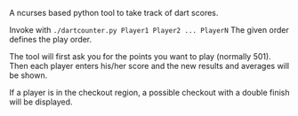A ncurses based python tool to take track of dart scores.

Invoke with `./dartcounter.py Player1 Player2 ... PlayerN`
The given order defines the play order.

The tool will first ask you for the points you want to play (normally 501).
Then each player enters his/her score and the new results and averages will be shown.

If a player is in the checkout region, a possible checkout with a double finish will be displayed.
